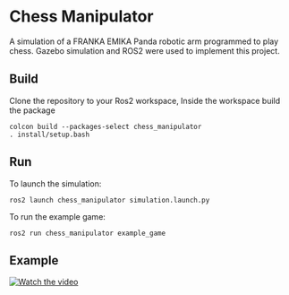 # Chess Manipulator

A simulation of a FRANKA EMIKA Panda robotic arm programmed to play chess. Gazebo simulation and ROS2 were used to implement this project. 

## Build

Clone the repository to your Ros2 workspace, Inside the workspace build the package

```
colcon build --packages-select chess_manipulator 
. install/setup.bash
```
## Run 
To launch the simulation:
```
ros2 launch chess_manipulator simulation.launch.py
```
To run the example game:
```
ros2 run chess_manipulator example_game
```
## Example
[![Watch the video](https://img.youtube.com/vi/hd8YkH5W7qA/maxresdefault.jpg)](https://youtu.be/hd8YkH5W7qA)
